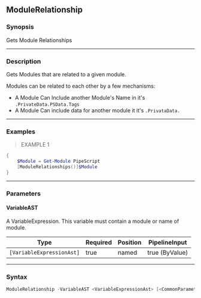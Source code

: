 ModuleRelationship
------------------

### Synopsis
Gets Module Relationships

---

### Description

Gets Modules that are related to a given module.

Modules can be related to each other by a few mechanisms:

* A Module Can Include another Module's Name in it's ```.PrivateData.PSData.Tags```
* A Module Can include data for another module it it's ```.PrivataData.```

---

### Examples
> EXAMPLE 1

```PowerShell
{
    $Module = Get-Module PipeScript
    [ModuleRelationships()]$Module
}
```

---

### Parameters
#### **VariableAST**
A VariableExpression.  This variable must contain a module or name of module.

|Type                     |Required|Position|PipelineInput |
|-------------------------|--------|--------|--------------|
|`[VariableExpressionAst]`|true    |named   |true (ByValue)|

---

### Syntax
```PowerShell
ModuleRelationship -VariableAST <VariableExpressionAst> [<CommonParameters>]
```
